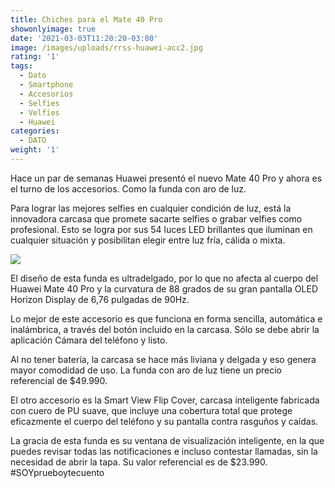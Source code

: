 ```yaml
---
title: Chiches para el Mate 40 Pro
showonlyimage: true
date: '2021-03-03T11:20:20-03:00'
image: /images/uploads/rrss-huawei-acc2.jpg
rating: '1'
tags:
  - Dato
  - Smartphone
  - Accesorios
  - Selfies
  - Velfies
  - Huawei
categories:
  - DATO
weight: '1'
---
```

Hace un par de semanas Huawei presentó el nuevo Mate 40 Pro y ahora es el turno de los accesorios. Como la funda con aro de luz.

<!--more-->

Para lograr las mejores selfies en cualquier condición de luz, está la innovadora carcasa que promete sacarte selfies o grabar velfies como profesional. Esto se logra por sus 54 luces LED brillantes que iluminan en cualquier situación y posibilitan elegir entre luz fría, cálida o mixta.

![](/images/uploads/rrss-huawei-acc1.jpg)

El diseño de esta funda es ultradelgado, por lo que no afecta al cuerpo del Huawei Mate 40 Pro y la curvatura de 88 grados de su gran pantalla OLED Horizon Display de 6,76 pulgadas de 90Hz. 

Lo mejor de este accesorio es que funciona en forma sencilla, automática e inalámbrica, a través del botón incluido en la carcasa. Sólo se debe abrir la aplicación Cámara del teléfono y listo. 

Al no tener batería, la carcasa se hace más liviana y delgada y eso genera mayor comodidad de uso. La funda con aro de luz tiene un precio referencial de $49.990.

El otro accesorio es la Smart View Flip Cover, carcasa inteligente fabricada con cuero de PU suave, que incluye una cobertura total que protege eficazmente el cuerpo del teléfono y su pantalla contra rasguños y caídas.

La gracia de esta funda es su ventana de visualización inteligente, en la que puedes revisar todas las notificaciones e incluso contestar llamadas, sin la necesidad de abrir la tapa. Su valor referencial es de $23.990. #SOYprueboytecuento
